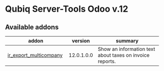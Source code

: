  Qubiq Server-Tools Odoo v.12
======================

[//]: # (addons)

Available addons
----------------
addon | version | summary
--- | --- | ---
[ir_export_multicompany](ir_export_multicompany/) | 12.0.1.0.0 | Show an information text about taxes on invoice reports.

[//]: # (end addons)
